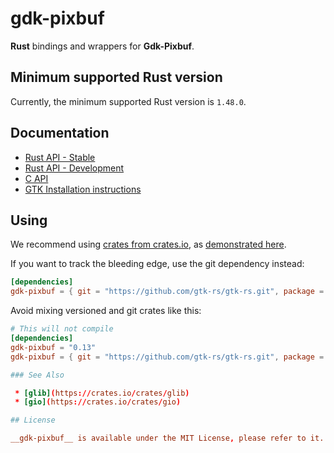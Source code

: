 # gdk-pixbuf

__Rust__ bindings and wrappers for __Gdk-Pixbuf__.

## Minimum supported Rust version

Currently, the minimum supported Rust version is `1.48.0`.

## Documentation

 * [Rust API - Stable](https://gtk-rs.org/docs/gdk-pixbuf/)
 * [Rust API - Development](https://gtk-rs.org/gtk-rs/git/docs/gdk-pixbuf)
 * [C API](https://developer.gnome.org/gdk-pixbuf/stable/)
 * [GTK Installation instructions](https://www.gtk.org/docs/installations/)

## Using

We recommend using [crates from crates.io](https://crates.io/keywords/gtk-rs),
as [demonstrated here](https://gtk-rs.org/#using).

If you want to track the bleeding edge, use the git dependency instead:

```toml
[dependencies]
gdk-pixbuf = { git = "https://github.com/gtk-rs/gtk-rs.git", package = "gdk-pixbuf" }
```

Avoid mixing versioned and git crates like this:

```toml
# This will not compile
[dependencies]
gdk-pixbuf = "0.13"
gdk-pixbuf = { git = "https://github.com/gtk-rs/gtk-rs.git", package = "gdk-pixbuf" }

### See Also

 * [glib](https://crates.io/crates/glib)
 * [gio](https://crates.io/crates/gio)

## License

__gdk-pixbuf__ is available under the MIT License, please refer to it.
